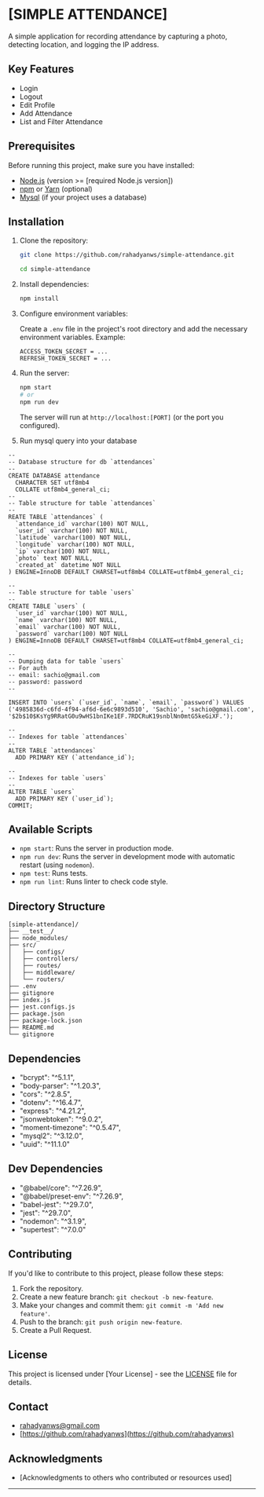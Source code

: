 # [SIMPLE ATTENDANCE]

A simple application for recording attendance by capturing a photo, detecting location, and logging the IP address. 

## Key Features

* Login
* Logout
* Edit Profile
* Add Attendance
* List and Filter Attendance


## Prerequisites

Before running this project, make sure you have installed:

* [Node.js](https://nodejs.org/) (version >= [required Node.js version])
* [npm](https://www.npmjs.com/) or [Yarn](https://yarnpkg.com/) (optional)
* [Mysql](https://mariadb.org/) (if your project uses a database)

## Installation

1.  Clone the repository:

    ```bash
    git clone https://github.com/rahadyanws/simple-attendance.git 
    
    cd simple-attendance
    ```

2.  Install dependencies:

    ```bash
    npm install
    ```

3.  Configure environment variables:

    Create a `.env` file in the project's root directory and add the necessary environment variables. Example:

    ```
    ACCESS_TOKEN_SECRET = ...
    REFRESH_TOKEN_SECRET = ...
    ```

4.  Run the server:

    ```bash
    npm start
    # or
    npm run dev
    ```

    The server will run at `http://localhost:[PORT]` (or the port you configured).

5. Run mysql query into your database
```
--
-- Database structure for db `attendances`
--
CREATE DATABASE attendance
  CHARACTER SET utf8mb4
  COLLATE utf8mb4_general_ci;
--
-- Table structure for table `attendances`
--
REATE TABLE `attendances` (
  `attendance_id` varchar(100) NOT NULL,
  `user_id` varchar(100) NOT NULL,
  `latitude` varchar(100) NOT NULL,
  `longitude` varchar(100) NOT NULL,
  `ip` varchar(100) NOT NULL,
  `photo` text NOT NULL,
  `created_at` datetime NOT NULL
) ENGINE=InnoDB DEFAULT CHARSET=utf8mb4 COLLATE=utf8mb4_general_ci;

--
-- Table structure for table `users`
--
CREATE TABLE `users` (
  `user_id` varchar(100) NOT NULL,
  `name` varchar(100) NOT NULL,
  `email` varchar(100) NOT NULL,
  `password` varchar(100) NOT NULL
) ENGINE=InnoDB DEFAULT CHARSET=utf8mb4 COLLATE=utf8mb4_general_ci;

--
-- Dumping data for table `users`
-- For auth
-- email: sachio@gmail.com
-- password: password
--

INSERT INTO `users` (`user_id`, `name`, `email`, `password`) VALUES
('4985836d-c6fd-4f94-af6d-6e6c9893d510', 'Sachio', 'sachio@gmail.com', '$2b$10$KsYg9RRatG0u9wHS1bnIKe1EF.7RDCRuK19snblNn0mtG5keGiXF.');

--
-- Indexes for table `attendances`
--
ALTER TABLE `attendances`
  ADD PRIMARY KEY (`attendance_id`);

--
-- Indexes for table `users`
--
ALTER TABLE `users`
  ADD PRIMARY KEY (`user_id`);
COMMIT;
```

## Available Scripts

* `npm start`: Runs the server in production mode.
* `npm run dev`: Runs the server in development mode with automatic restart (using `nodemon`).
* `npm test`: Runs tests.
* `npm run lint`: Runs linter to check code style.

## Directory Structure
```
[simple-attendance]/
├── __test__/
├── node_modules/
├── src/
│   ├── configs/
│   ├── controllers/
│   ├── routes/
│   ├── middleware/
│   └── routers/
├── .env
├── gitignore
├── index.js
├── jest.configs.js
├── package.json
├── package-lock.json
├── README.md
└── gitignore
```

## Dependencies

* "bcrypt": "^5.1.1",
* "body-parser": "^1.20.3",
* "cors": "^2.8.5",
* "dotenv": "^16.4.7",
* "express": "^4.21.2",
* "jsonwebtoken": "^9.0.2",
* "moment-timezone": "^0.5.47",
* "mysql2": "^3.12.0",
* "uuid": "^11.1.0"

## Dev Dependencies
* "@babel/core": "^7.26.9",
* "@babel/preset-env": "^7.26.9",
* "babel-jest": "^29.7.0",
* "jest": "^29.7.0",
* "nodemon": "^3.1.9",
* "supertest": "^7.0.0"

## Contributing

If you'd like to contribute to this project, please follow these steps:

1.  Fork the repository.
2.  Create a new feature branch: `git checkout -b new-feature`.
3.  Make your changes and commit them: `git commit -m 'Add new feature'`.
4.  Push to the branch: `git push origin new-feature`.
5.  Create a Pull Request.

## License

This project is licensed under [Your License] - see the [LICENSE](LICENSE) file for details.

## Contact

* [rahadyanws@gmail.com](rahadyanws@gmail.com)
* [https://github.com/rahadyanws](https://github.com/rahadyanws)

## Acknowledgments

* [Acknowledgments to others who contributed or resources used]

---
